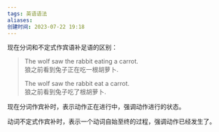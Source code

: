 ```yaml
---
tags: 英语语法
aliases: 
创建时间: 2023-07-22 19:18
---
```



现在分词和不定式作宾语补足语的区别： 

>The wolf saw the rabbit eating a carrot.   
>狼之前看到兔子正在吃一根胡萝卜.
>
>The wolf saw the rabbit eat a carrot.   
>狼之前看到兔子吃了根胡萝卜.

现在分词作宾补时，表示动作正在进行中，强调动作进行的状态。

动词不定式作宾补时，表示一个动词自始至终的过程，强调动作已经发生了。